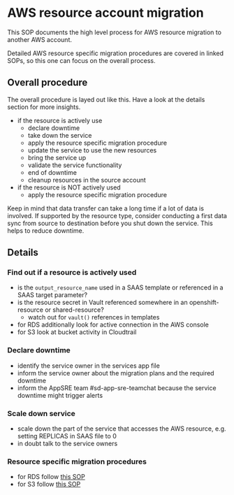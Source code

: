 # AWS resource account migration

This SOP documents the high level process for AWS resource migration to another AWS account.

Detailed AWS resource specific migration procedures are covered in linked SOPs, so this one can focus on the overall process.

## Overall procedure

The overall procedure is layed out like this. Have a look at the details section for more insights.

- if the resource is actively use
  - declare downtime
  - take down the service
  - apply the resource specific migration procedure
  - update the service to use the new resources
  - bring the service up
  - validate the service functionality
  - end of downtime
  - cleanup resources in the source account
- if the resource is NOT actively used
  - apply the resource specific migration procedure

Keep in mind that data transfer can take a long time if a lot of data is involved. If supported by the resource type, consider conducting a first data sync from source to destination before you shut down the service. This helps to reduce downtime.

## Details

### Find out if a resource is actively used
- is the `output_resource_name` used in a SAAS template or referenced in a SAAS target parameter?
- is the resource secret in Vault referenced somewhere in an openshift-resource or shared-resource?
  - watch out for `vault()` references in templates
- for RDS additionally look for active connection in the AWS console
- for S3 look at bucket activity in Cloudtrail

### Declare downtime
- identify the service owner in the services app file
- inform the service owner about the migration plans and the required downtime
- inform the AppSRE team #sd-app-sre-teamchat because the service downtime might trigger alerts

### Scale down service
- scale down the part of the service that accesses the AWS resource, e.g. setting REPLICAS in SAAS file to 0
- in doubt talk to the service owners

### Resource specific migration procedures
- for RDS follow [this SOP](database/migrate-rds-instances.md)
- for S3 follow [this SOP](migrate-s3-bucket.md)

